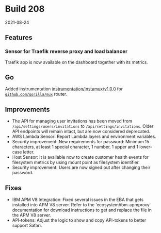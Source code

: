 # Build 208

2021-08-24

## Features

### Sensor for Traefik reverse proxy and load balancer

Traefik app is now available on the dashboard together with its metrics.

## Go
Added instrumentation [instrumentation/instamux/v1.0.0](https://github.com/instana/go-sensor/releases/tag/instrumentation%2Finstamux%2Fv1.0.0) for [`github.com/gorilla/mux`](https://github.com/gorilla/mux) router.

## Improvements

* The API for managing user invitations has been moved from `/api/settings/users/invitations` to `/api/settings/invitations`. Older API endpoints will remain intact, but are now considered deprecated.
* AWS Lambda Sensor: Report Lambda layers and environment variables.
* Security improvement: New requirements for password: Minimum 15 characters, at least 1 special character, 1 number, 1 upper and 1 lower-case letter.
* Host Sensor: It is available now to create customer health events for filesystem metrics by using mount point as filesystem identifier.
* Security improvement: Users are now signed out after changing their password.

## Fixes

* IBM APM V8 Integration: Fixed several issues in the EBA that gets installed into APM V8 server. Refer to the 'ecosystem/ibm-apmproxy' documentation for download instructions to get and replace the file in the APM V8 server.
* API-tokens: Adjust the logic to show and copy API-tokens to better support Safari.
